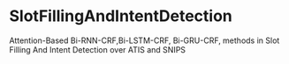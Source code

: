 # SlotFillingAndIntentDetection
Attention-Based Bi-RNN-CRF,Bi-LSTM-CRF, Bi-GRU-CRF, methods in Slot Filling And Intent Detection over ATIS and SNIPS
